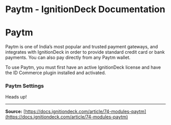 # Paytm - IgnitionDeck Documentation

# Paytm

[](javascript:window.print())

Paytm is one of India’s most popular and trusted payment gateways, and integrates with IgnitionDeck in order to provide standard credit card or bank payments. You can also pay directly from any Paytm wallet.

To use Paytm, you must first have an active IgnitionDeck license and have the ID Commerce plugin installed and activated.

### Paytm Settings

Heads up!



---
**Source:** [https://docs.ignitiondeck.com/article/74-modules-paytm](https://docs.ignitiondeck.com/article/74-modules-paytm)
